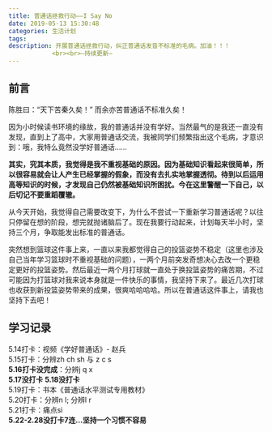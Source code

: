 ```yaml
---
title: 普通话拯救行动——I Say No
date: 2019-05-13 15:30:48
categories: 生活计划
tags:
description: 开展普通话拯救行动，纠正普通话发音不标准的毛病。加油！！！
            <br><br>—持续更新—
---
```



## 前言

陈胜曰：“天下苦秦久矣！” 而余亦苦普通话不标准久矣！

因为小时候读书环境的缘故，我的普通话并没有学好。当然最气的是我还一直没有发现，直到上了高中，大家用普通话交流，我被同学们频繁指出这个毛病，才意识到：哦，我特么竟然没学好普通话……

**其实，究其本质，我觉得是我不重视基础的原因。因为基础知识看起来很简单，所以很容易就会让人产生已经掌握的假象，而没有去扎实地掌握透彻。待到以后运用高等知识的时候，才发现自己仍然被基础知识所困扰。今在这里警醒一下自己，以后切记不要重蹈覆辙。**

从今天开始，我觉得自己需要改变下，为什么不尝试一下重新学习普通话呢？以往只停留在想的阶段，想完就抛诸脑后了。现在我要行动起来，计划每天半小时，坚持三个月，争取能发出标准的普通话。

突然想到篮球这件事上来，一直以来我都觉得自己的投篮姿势不稳定（这里也涉及自己当年学习篮球时不重视基础的问题），一两个月前突发奇想决心去改一个更稳定更好的投篮姿势。然后最近一两个月打球就一直处于换投篮姿势的痛苦期，不过可能因为打篮球对我来说本身就是一件快乐的事情，我坚持下来了。最近几次打球也收获到新投篮姿势带来的成果，很爽哈哈哈哈。所以在普通话这件事上，请我也坚持下去吧！

## 学习记录

5.14打卡：视频《学好普通话》- 赵兵  
5.15打卡：分辨zh ch sh 与 z c s  
**5.16打卡没完成**：分辨j q x  
**5.17没打卡**
**5.18没打卡**  
5.19打卡：书本《普通话水平测试专用教材》  
5.20打卡：分辨n l; 分辨l r  
5.21打卡：痛点si  
**5.22-2.28没打卡7连...坚持一个习惯不容易**

